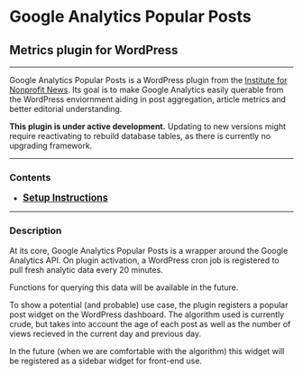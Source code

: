 # Google Analytics Popular Posts

## Metrics plugin for WordPress

---

Google Analytics Popular Posts is a WordPress plugin from the [Institute for Nonprofit News](http://inn.org). Its goal is to make Google Analytics easily querable from the WordPress enviornment aiding in post aggregation, article metrics and better editorial understanding.

**This plugin is under active development.** Updating to new versions might require reactivating to rebuild database tables, as there is currently no upgrading framework.

---

### Contents
 * __<big>[Setup Instructions](setup.md)</big>__ 

---

### Description

At its core, Google Analytics Popular Posts is a wrapper around the Google Analytics API. On plugin activation, a WordPress cron job is registered to pull fresh analytic data every 20 minutes.

Functions for querying this data will be available in the future.

To show a potential (and probable) use case, the plugin registers a popular post widget on the WordPress dashboard. The algorithm used is currently crude, but takes into account the age of each post as well as the number of views recieved in the current day and previous day.

In the future (when we are comfortable with the algorithm) this widget will be registered as a sidebar widget for front-end use.